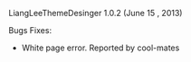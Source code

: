 LiangLeeThemeDesinger 1.0.2 (June 15 , 2013)

Bugs Fixes:

* White page error. Reported by cool-mates 